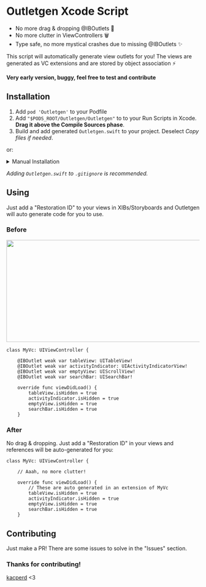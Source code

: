 
# Outletgen Xcode Script

- No more drag & dropping @IBOutlets 🙌
- No more clutter in ViewControllers 🗑
- Type safe, no more mystical crashes due to missing @IBOutlets ✨

This script will automatically generate view outlets for you! The views are generated as VC extensions and are stored by object association ⚡️

**Very early version, buggy, feel free to test and contribute**

## Installation

1. Add `pod 'Outletgen'` to your Podfile 
2. Add `"$PODS_ROOT/Outletgen/Outletgen"` to to your Run Scripts in Xcode. **Drag it above the Compile Sources phase**.
3. Build and add generated `Outletgen.swift` to your project. Deselect *Copy files if needed*.

or:

<details><summary>Manual Installation</summary>
<p>

1. Drag & Drop `Outletgen` to your project folder.
2. Add `"$SRCROOT/Outletgen"` to your Run Scripts in Xcode. **Drag it above the Compile Sources phase**.is
3. Build and add generated `Outletgen.swift` to your project. Deselect *Copy files if needed*.

</p>
</details>


  
*Adding `Outletgen.swift` to `.gitignore` is recommended.*

## Using

Just add a "Restoration ID" to your views in XIBs/Storyboards and Outletgen will auto generate code for you to use.

### Before

<p align="center">
<img src="https://i.stack.imgur.com/UBBCs.png" height="266" width="513">
</p>

```
class MyVc: UIViewController {
    
    @IBOutlet weak var tableView: UITableView!
    @IBOutlet weak var activityIndicator: UIActivityIndicatorView!
    @IBOutlet weak var emptyView: UIScrollView!
    @IBOutlet weak var searchBar: UISearchBar!
   
    override func viewDidLoad() {
        tableView.isHidden = true
        activityIndicator.isHidden = true
        emptyView.isHidden = true
        searchBar.isHidden = true
    }
```

### After

No drag & dropping. Just add a "Restoration ID" in your views and references will be auto-generated for you:

```
class MyVc: UIViewController {

    // Aaah, no more clutter!
    
    override func viewDidLoad() {
        // These are auto generated in an extension of MyVc
        tableView.isHidden = true
        activityIndicator.isHidden = true
        emptyView.isHidden = true
        searchBar.isHidden = true
    }
```

## Contributing

Just make a PR! There are some issues to solve in the "Issues" section.

### Thanks for contributing!

[kacperd](https://github.com/kacperd) <3
